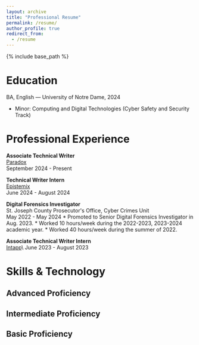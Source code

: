 ```yaml
---
layout: archive
title: "Professional Resume"
permalink: /resume/
author_profile: true
redirect_from:
  - /resume
---
```


{% include base_path %}

Education
======
BA, English — University of Notre Dame, 2024
  * Minor: Computing and Digital Technologies (Cyber Safety and Security Track)

Professional Experience
======
**Associate Technical Writer**\
[Paradox](https://www.paradox.ai/)\
September 2024 - Present

**Technical Writer Intern**\
[Epistemix](https://www.epistemix.com/)\
June 2024 - August 2024

**Digital Forensics Investigator**\
St. Joseph County Prosecutor's Office, Cyber Crimes Unit\
May 2022 - May 2024
    * Promoted to Senior Digital Forensics Investigator in Aug. 2023.
    * Worked 10 hours/week during the 2022-2023, 2023-2024 academic year.
    * Worked 40 hours/week during the summer of 2022.

**Associate Technical Writer Intern**\
[Intapp](https://www.intapp.com/)\ 
June 2023 - August 2023
  
Skills & Technology
======
## Advanced Proficiency 
## Intermediate Proficiency 
## Basic Proficiency 
